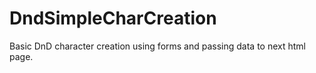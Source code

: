 # DndSimpleCharCreation
Basic DnD character creation using forms and passing data to next html page.
